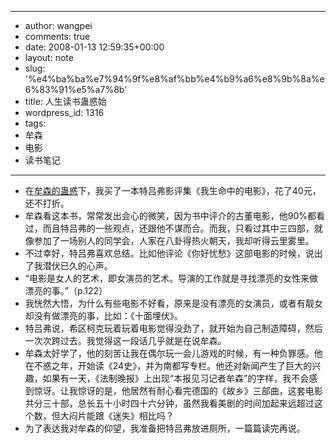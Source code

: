 - --
- author: wangpei
- comments: true
- date: 2008-01-13 12:59:35+00:00
- layout: note
- slug: '%e4%ba%ba%e7%94%9f%e8%af%bb%e4%b9%a6%e8%9b%8a%e6%83%91%e5%a7%8b'
- title: 人生读书蛊惑始
- wordpress_id: 1316
- tags:
- 牟森
- 电影
- 读书笔记
- --
- 在[牟森的蛊惑](http://www.bullogger.com/blogs/mousen/archives/121608.aspx)下，我买了一本特吕弗影评集《我生命中的电影》，花了40元，还不打折。
- 牟森看这本书，常常发出会心的微笑，因为书中评介的古董电影，他90%都看过，而且特吕弗的一些观点，还跟他不谋而合。而我，只看过其中三四部，就像参加了一场别人的同学会，人家在八卦得热火朝天，我却听得云里雾里。
- 不过幸好，特吕弗喜欢总结。比如他评论《你好忧愁》这部电影的时候，说出了我潜伏已久的心声。
- “电影是女人的艺术，即女演员的艺术。导演的工作就是寻找漂亮的女性来做漂亮的事。”（p.122）
- 我恍然大悟，为什么有些电影不好看，原来是没有漂亮的女演员，或者有靓女却没有做漂亮的事，比如：《十面埋伏》。
- 特吕弗说，希区柯克玩着玩着电影觉得没劲了，就开始为自己制造障碍，然后一次次跨过去。我觉得这一段话几乎就是在说牟森。
- 牟森太好学了，他的刻苦让我在偶尔玩一会儿游戏的时候，有一种负罪感。他在不惑之年，开始读《24史》，并为南都写专栏。他还对新闻产生了巨大的兴趣，如果有一天，《法制晚报》上出现“本报见习记者牟森”的字样，我不会感到惊讶。让我惊讶的是，他居然有耐心看完德国的《故乡》三部曲，这套电影共分三十部，总长五十小时四十六分钟，虽然我看美剧的时间加起来远超过这个数，但大闷片能跟《迷失》相比吗？
- 为了表达我对牟森的仰望，我准备把特吕弗放进厕所，一篇篇读完再说。
